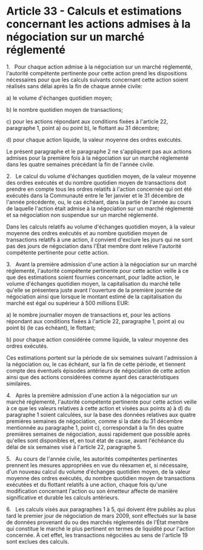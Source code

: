 # Article 33 - Calculs et estimations concernant les actions admises à la négociation sur un marché réglementé


1.   Pour chaque action admise à la négociation sur un marché réglementé, l'autorité compétente pertinente pour cette action prend les dispositions nécessaires pour que les calculs suivants concernant cette action soient réalisés sans délai après la fin de chaque année civile:

a) le volume d'échanges quotidien moyen;

b) le nombre quotidien moyen de transactions;

c) pour les actions répondant aux conditions fixées à l'article 22, paragraphe 1, point a) ou point b), le flottant au 31 décembre;

d) pour chaque action liquide, la valeur moyenne des ordres exécutés.

Le présent paragraphe et le paragraphe 2 ne s'appliquent pas aux actions admises pour la première fois à la négociation sur un marché réglementé dans les quatre semaines précédant la fin de l'année civile.

2.   Le calcul du volume d'échanges quotidien moyen, de la valeur moyenne des ordres exécutés et du nombre quotidien moyen de transactions doit prendre en compte tous les ordres relatifs à l'action concernée qui ont été exécutés dans la Communauté entre le 1er janvier et le 31 décembre de l'année précédente, ou, le cas échéant, dans la partie de l'année au cours de laquelle l'action était admise à la négociation sur un marché réglementé et sa négociation non suspendue sur un marché réglementé.

Dans les calculs relatifs au volume d'échanges quotidien moyen, à la valeur moyenne des ordres exécutés et au nombre quotidien moyen de transactions relatifs à une action, il convient d'exclure les jours qui ne sont pas des jours de négociation dans l'État membre dont relève l'autorité compétente pertinente pour cette action.

3.   Avant la première admission d'une action à la négociation sur un marché réglementé, l'autorité compétente pertinente pour cette action veille à ce que des estimations soient fournies concernant, pour ladite action, le volume d'échanges quotidien moyen, la capitalisation du marché telle qu'elle se présentera juste avant l'ouverture de la première journée de négociation ainsi que lorsque le montant estimé de la capitalisation du marché est égal ou supérieur à 500 millions EUR:

a) le nombre journalier moyen de transactions et, pour les actions répondant aux conditions fixées à l'article 22, paragraphe 1, point a) ou point b) (le cas échéant), le flottant;

b) pour chaque action considérée comme liquide, la valeur moyenne des ordres exécutés.

Ces estimations portent sur la période de six semaines suivant l'admission à la négociation ou, le cas échéant, sur la fin de cette période, et tiennent compte des éventuels épisodes antérieurs de négociation de cette action ainsi que des actions considérées comme ayant des caractéristiques similaires.

4.   Après la première admission d'une action à la négociation sur un marché réglementé, l'autorité compétente pertinente pour cette action veille à ce que les valeurs relatives à cette action et visées aux points a) à d) du paragraphe 1 soient calculées, sur la base des données relatives aux quatre premières semaines de négociation, comme si la date du 31 décembre mentionnée au paragraphe 1, point c), correspondait à la fin des quatre premières semaines de négociation, aussi rapidement que possible après qu'elles sont disponibles et, en tout état de cause, avant l'échéance du délai de six semaines visé à l'article 22, paragraphe 5.

5.   Au cours de l'année civile, les autorités compétentes pertinentes prennent les mesures appropriées en vue du réexamen et, si nécessaire, d'un nouveau calcul du volume d'échanges quotidien moyen, de la valeur moyenne des ordres exécutés, du nombre quotidien moyen de transactions exécutées et du flottant relatifs à une action, chaque fois qu'une modification concernant l'action ou son émetteur affecte de manière significative et durable les calculs antérieurs.

6.   Les calculs visés aux paragraphes 1 à 5, qui doivent être publiés au plus tard le premier jour de négociation de mars 2009, sont effectués sur la base de données provenant du ou des marchés réglementés de l'État membre qui constitue le marché le plus pertinent en termes de liquidité pour l'action concernée. À cet effet, les transactions négociées au sens de l'article 19 sont exclues des calculs.
